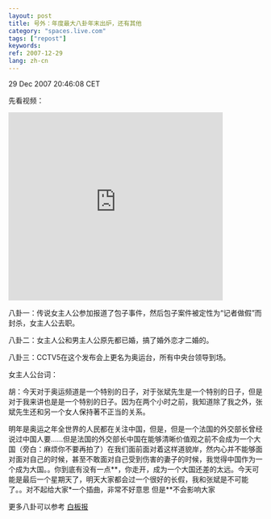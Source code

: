 ```yaml
---
layout: post
title: 号外：年度最大八卦年末出炉，还有其他
category: "spaces.live.com"
tags: ["repost"]
keywords: 
ref: 2007-12-29
lang: zh-cn
---
```


29 Dec 2007 20:46:08 CET

先看视频：

<embed src="http://www.youtube.com/v/8qtQxGpBXMY&amp;rel=1&amp;border=1" width="425" height="373" type="application/x-shockwave-flash" wmode="transparent"></embed>

八卦一：传说女主人公参加报道了包子事件，然后包子案件被定性为“记者做假”而封杀，女主人公去职。

八卦二：女主人公和男主人公原先都已婚，搞了婚外恋才二婚的。

八卦三：CCTV5在这个发布会上更名为奥运台，所有中央台领导到场。

女主人公台词：

胡：今天对于奥运频道是一个特别的日子，对于张斌先生是一个特别的日子，但是对于我来讲也是是一个特别的日子。因为在两个小时之前，我知道除了我之外，张斌先生还和另一个女人保持著不正当的关系。 

明年是奥运之年全世界的人民都在关注中国，但是，但是一个法国的外交部长曾经说过中国人要……但是法国的外交部长中国在能够清晰价值观之前不会成为一个大国（旁白：麻烦你不要再拍了）在我们面前面对着这样道貌岸，然内心并不能够面对面对自己的时候，甚至不敢面对自己受到伤害的妻子的时候，我觉得中国作为一个成为大国。。你到底有没有一点**，你走开，成为一个大国还差的太远。今天可能是最后一个星期天了，明天大家都会过一个很好的长假，我和张斌是不可能了。。对不起给大家*一个插曲，非常不好意思 但是**不会影响大家 

更多八卦可以参考 [白板报](http://www.baibanbao.net/?p=1279)

